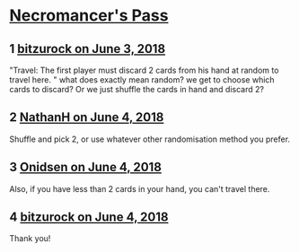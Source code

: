 # [Necromancer&#039;s Pass](https://community.fantasyflightgames.com/topic/277130-necromancers-pass/)

## 1 [bitzurock on June 3, 2018](https://community.fantasyflightgames.com/topic/277130-necromancers-pass/?do=findComment&comment=3359286)

"Travel: The first player must discard 2 cards from his hand at random to travel here. " what does exactly mean random? we get to choose which cards to discard? Or we just shuffle the cards in hand and discard 2?

## 2 [NathanH on June 4, 2018](https://community.fantasyflightgames.com/topic/277130-necromancers-pass/?do=findComment&comment=3359306)

Shuffle and pick 2, or use whatever other randomisation method you prefer.

## 3 [Onidsen on June 4, 2018](https://community.fantasyflightgames.com/topic/277130-necromancers-pass/?do=findComment&comment=3359359)

Also, if you have less than 2 cards in your hand, you can't travel there.

## 4 [bitzurock on June 4, 2018](https://community.fantasyflightgames.com/topic/277130-necromancers-pass/?do=findComment&comment=3359836)

Thank you!

